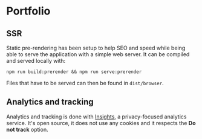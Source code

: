 # Portfolio

## SSR
Static pre-rendering has been setup to help SEO and speed while being able to serve the application
with a simple web server. It can be compiled and served locally with:

    npm run build:prerender && npm run serve:prerender

Files that have to be served can then be found in `dist/browser`.

## Analytics and tracking
Analytics and tracking is done with [Insights](https://getinsights.io/), a privacy-focused analytics
service. It's open source, it does not use any cookies and it respects the __Do not track__ option.
